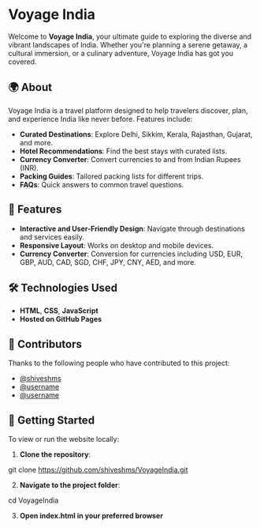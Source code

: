 # Voyage India

Welcome to **Voyage India**, your ultimate guide to exploring the diverse and vibrant landscapes of India. Whether you're planning a serene getaway, a cultural immersion, or a culinary adventure, Voyage India has got you covered.

## 🌍 About

Voyage India is a travel platform designed to help travelers discover, plan, and experience India like never before. Features include:

- **Curated Destinations**: Explore Delhi, Sikkim, Kerala, Rajasthan, Gujarat, and more.
- **Hotel Recommendations**: Find the best stays with curated lists.
- **Currency Converter**: Convert currencies to and from Indian Rupees (INR).
- **Packing Guides**: Tailored packing lists for different trips.
- **FAQs**: Quick answers to common travel questions.

## 🧭 Features

- **Interactive and User-Friendly Design**: Navigate through destinations and services easily.
- **Responsive Layout**: Works on desktop and mobile devices.
- **Currency Converter**: Conversion for currencies including USD, EUR, GBP, AUD, CAD, SGD, CHF, JPY, CNY, AED, and more.

## 🛠️ Technologies Used

- **HTML**, **CSS**, **JavaScript**
- **Hosted on GitHub Pages**
## 👥 Contributors

Thanks to the following people who have contributed to this project:

- [@shiveshms](https://github.com/shiveshms)
- [@username](https://github.com/username)
- [@username](https://github.com/username)

## 🚀 Getting Started

To view or run the website locally:

1. **Clone the repository**:

git clone https://github.com/shiveshms/VoyageIndia.git

2. **Navigate to the project folder**:

cd VoyageIndia

3. **Open index.html in your preferred browser**
